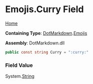 # Emojis\.Curry Field

[Home](../../../README.md)

**Containing Type**: [DotMarkdown](../../README.md)\.[Emojis](../README.md)

**Assembly**: DotMarkdown\.dll

```csharp
public const string Curry = ":curry:"
```

### Field Value

System\.[String](https://docs.microsoft.com/en-us/dotnet/api/system.string)